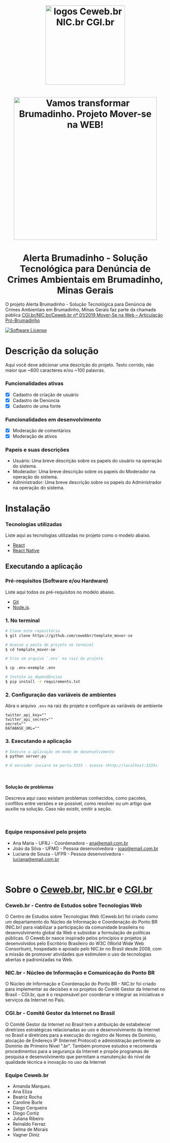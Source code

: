 <h1 align="center"><img src="https://user-images.githubusercontent.com/16292535/150152830-a0077ec7-d677-4e19-b282-04401bb5a060.png" alt="logos Ceweb.br NIC.br CGI.br " width="250" height="auto"></h1>

<h1 align="center">
    <img src="https://ceweb.br/media/imgs/Moverse_na_Web_banner-site.jpg" alt="Vamos transformar Brumadinho. Projeto Mover-se na WEB!" width="450" height="auto">
</h1>


<h1 align="center"> Alerta Brumadinho - Solução Tecnológica para Denúncia de Crimes Ambientais em Brumadinho, Minas Gerais </h1>

O projeto Alerta Brumadinho - Solução Tecnológica para Denúncia de Crimes Ambientais em Brumadinho, Minas Gerais faz parte da chamada pública [CGI.br/NIC.br/Ceweb.br nº 01/2019
Mover-Se na Web – Articulação Pró-Brumadinho](https://ceweb.br/projetos/chamada.html)

[![Software License](https://img.shields.io/badge/license-MIT-green.svg)](https://github.com/lucasvribeiro/mover-se_alerta-brumadinho)

#  Descrição da solução

Aqui você deve adicionar uma descrição do projeto. Texto corrido, não maior que ~600 caracteres e/ou ~100 palavras.

### Funcionalidades ativas

- [x] Cadastro de criação de usuário
- [x] Cadastro de Denúncia
- [x] Cadastro de uma fonte

### Funcionalidades em desenvolvimento
- [x] Moderação de comentários
- [x] Moderação de ativos

### Papeis e suas descrições

-  Usuário: Uma breve descrição sobre os papeis do usuário na operação do sistema.
-  Moderador: Uma breve descrição sobre os papeis do Moderador na operação do sistema.
-  Administrador: Uma breve descrição sobre os papeis do Administrador na operação do sistema.

#  Instalação

### Tecnologias utilizadas

Liste aqui as tecnologias utilizadas no projeto como o modelo abaixo.

- [React](https://pt-br.reactjs.org/)
- [React Native](https://reactnative.dev/)


## Executando a aplicação

### Pré-requisitos (Software e/ou Hardware)

Liste aqui todos os pré-requisitos no modelo abaixo.

- [Git](https://git-scm.com)
- [Node.js](https://nodejs.org/en/). 


### 1. No terminal

```bash
# Clone este repositório
$ git clone https://github.com/cewebbr/template_mover-se

# Acesse a pasta do projeto no terminal
$ cd template_mover-se

# Crie um arquivo `.env` na raiz do projeto

$ cp .env-exemple .env

# Instale as dependências
$ pip install -r requirements.txt

```

###  2. Configuração das variáveis de ambientes

Abra o arquivo `.env` na raiz do projeto e configure as variáveis de ambiente

```
twitter_api_key=""
twitter_api_secret=""
secret=""
DATABASE_URL=""
```
###  3. Executando a aplicação
```bash
# Execute a aplicação em modo de desenvolvimento
$ python server.py

# O servidor inciará na porta:3333 - acesse <http://localhost:3333>
```

</br>

#### Solução de problemas

Descreva aqui caso existam problemas conhecidos, como pacotes, conflitos entre versões e se possível, como resolver ou um artigo que auxilie na solução. Caso não existir, omitir a seção.

<br/>

### Equipe responsável pelo projeto 

- Ana Maria         - UFRJ - Coordenadora - ana@email.com.br
- João da Silva     - UFMG - Pessoa desenvolvedora - joao@email.com.br
- Luciana de Souza  - UFPR - Pessoa desenvolvedora - luciana@email.com.br

</br>


# Sobre o [Ceweb.br](https://ceweb.br/sobre-o-ceweb-br/), [NIC.br](https://www.nic.br/sobre/) e [CGI.br](https://cgi.br/sobre/)

### Ceweb.br - Centro de Estudos sobre Tecnologias Web
O Centro de Estudos sobre Tecnologias Web (Ceweb.br) foi criado como um departamento do Núcleo de Informação e Coordenação do Ponto BR (NIC.br) para viabilizar a participação da comunidade brasileira no desenvolvimento global da Web e subsidiar a formulação de políticas públicas. O Ceweb.br nasce inspirado pelos princípios e projetos já desenvolvidos pelo Escritório Brasileiro do W3C (World Wide Web Consortium), hospedado e apoiado pelo NIC.br no Brasil desde 2008, com a missão de promover atividades que estimulem o uso de tecnologias abertas e padronizadas na Web.


### NIC.br - Núcleo de Informação e Comunicação do Ponto BR
O Núcleo de Informação e Coordenação do Ponto BR - NIC.br foi criado para implementar as decisões e os projetos do Comitê Gestor da Internet no Brasil - CGI.br, que é o responsável por coordenar e integrar as iniciativas e serviços da Internet no País.


### CGI.br - Comitê Gestor da Internet no Brasil
O Comitê Gestor da Internet no Brasil tem a atribuição de estabelecer diretrizes estratégicas relacionadas ao uso e desenvolvimento da Internet no Brasil e diretrizes para a execução do registro de Nomes de Domínio, alocação de Endereço IP (Internet Protocol) e administração pertinente ao Domínio de Primeiro Nível ".br". Também promove estudos e recomenda procedimentos para a segurança da Internet e propõe programas de pesquisa e desenvolvimento que permitam a manutenção do nível de qualidade técnica e inovação no uso da Internet

### Equipe Ceweb.br

<ul>
    <li>Amanda Marques</li> 
    <li>Ana Eliza</li>
    <li>Beatriz Rocha</li>
    <li>Caroline Burle</li>
    <li>Diego Cerqueira</li>
    <li>Diogo Cortiz</li>
    <li>Juliana Ribeiro</li>
    <li>Reinaldo Ferraz</li>
    <li>Selma de Morais</li>
    <li>Vagner Diniz</li>
</ul>
